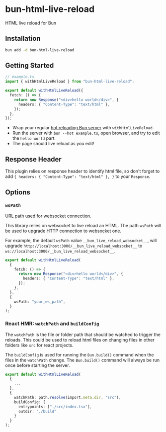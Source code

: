 # bun-html-live-reload

HTML live reload for Bun

## Installation

```sh
bun add -d bun-html-live-reload
```

## Getting Started

```ts
// example.ts
import { withHtmlLiveReload } from "bun-html-live-reload";

export default withHtmlLiveReload({
  fetch: () => {
    return new Response("<div>hello world</div>", {
      headers: { "Content-Type": "text/html" },
    });
  },
});
```

- Wrap your regular [hot reloading Bun server](https://bun.sh/docs/runtime/hot#http-servers) with `withHtmlLiveReload`.
- Run the server with `bun --hot example.ts`, open browser, and try to edit the `hello world` part.
- The page should live reload as you edit!

## Response Header

This plugin relies on response header to identify html file,
so don't forget to add `{ headers: { "Content-Type": "text/html" }, }` to your `Response`.

## Options

### `wsPath`

URL path used for websocket connection.

This library relies on websocket to live reload an HTML.
The path `wsPath` will be used to upgrade HTTP connection to websocket one.

For example, the default `wsPath` value `__bun_live_reload_websocket__`,
will upgrade `http://localhost:3000/__bun_live_reload_websocket__`
to `ws://localhost:3000/__bun_live_reload_websocket__`.

```ts
export default withHtmlLiveReload(
  {
    fetch: () => {
      return new Response("<div>hello world</div>", {
        headers: { "Content-Type": "text/html" },
      });
    },
  },
  {
    wsPath: "your_ws_path",
  }
);
```

### React HMR: `watchPath` and `buildConfig`

The `watchPath` is the file or folder path that should be watched to trigger the reloads. This could be used to reload html files on changing files in other folders like `src` for react projects.

The `buildConfig` is used for running the `Bun.build()` command when the files in the `watchPath` change. The `Bun.build()` command will always be run once before starting the server.

```ts
export default withHtmlLiveReload(
  {
    ...
  },
  {
    watchPath: path.resolve(import.meta.dir, "src"),
    buildConfig: {
      entrypoints: ["./src/index.tsx"],
      outdir: "./build"
    }
  }
);
```
